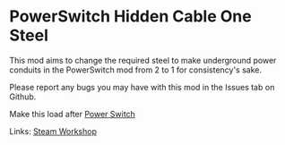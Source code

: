 # PowerSwitch Hidden Cable One Steel

This mod aims to change the required steel to make underground power conduits in the PowerSwitch mod from 2 to 1 for consistency's sake.

Please report any bugs you may have with this mod in the Issues tab on Github.

Make this load after [Power Switch](https://steamcommunity.com/sharedfiles/filedetails/?id=717632155)

Links:
[Steam Workshop](https://steamcommunity.com/sharedfiles/filedetails/?id=2006411008)

